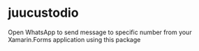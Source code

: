 # juucustodio
Open WhatsApp to send message to specific number from your Xamarin.Forms application using this package
